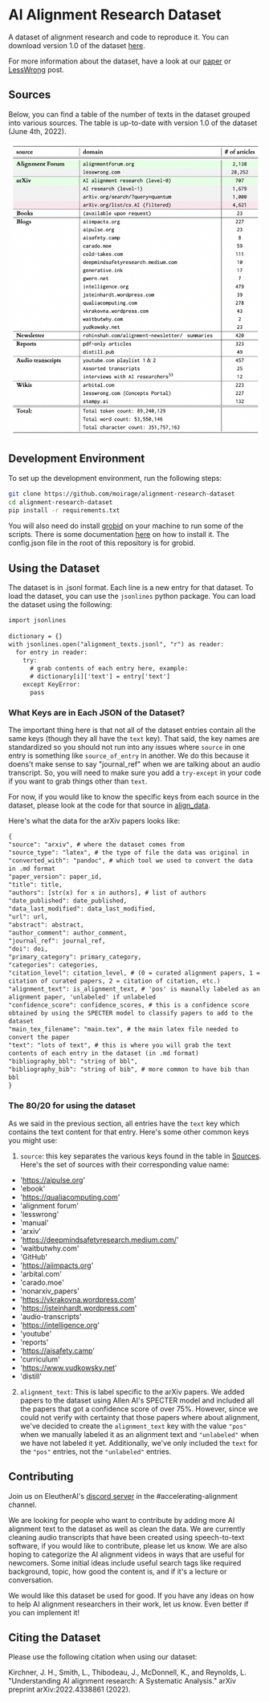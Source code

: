 # AI Alignment Research Dataset
A dataset of alignment research and code to reproduce it. You can download version 1.0 of the dataset [here](https://the-eye.eu/public/AI/Alignment/moirage_alignment-research-dataset/).

For more information about the dataset, have a look at our [paper]() or [LessWrong](https://www.lesswrong.com/posts/FgjcHiWvADgsocE34/a-descriptive-not-prescriptive-overview-of-current-ai) post.

## Sources

Below, you can find a table of the number of texts in the dataset grouped into various sources. The table is up-to-date with version 1.0 of the dataset (June 4th, 2022).

<img src="./imgs/dataset_sources.PNG" alt="dataset_sources.PNG" width=600 />

## Development Environment

To set up the development environment, run the following steps:

```bash
git clone https://github.com/moirage/alignment-research-dataset
cd alignment-research-dataset
pip install -r requirements.txt
```
You will also need do install [grobid](https://github.com/kermitt2/grobid) on your machine to run some of the scripts. There is some documentation [here](https://grobid.readthedocs.io/en/latest/Install-Grobid/) on how to install it. The config.json file in the root of this repository is for grobid.

## Using the Dataset

The dataset is in .jsonl format. Each line is a new entry for that dataset. To load the dataset, you can use the `jsonlines` python package. You can load the dataset using the following:

```
import jsonlines

dictionary = {}
with jsonlines.open("alignment_texts.jsonl", "r") as reader:
  for entry in reader:
    try:
      # grab contents of each entry here, example:
      # dictionary[i]['text'] = entry['text']
    except KeyError:
      pass
```

### What Keys are in Each JSON of the Dataset?

The important thing here is that not all of the dataset entries contain all the same keys (though they all have the `text` key). That said, the key names are standardized so you should not run into any issues where `source` in one entry is something like `source_of_entry` in another. We do this because it doens't make sense to say "journal_ref" when we are talking about an audio transcript. So, you will need to make sure you add a `try-except` in your code if you want to grab things other than `text`.

For now, if you would like to know the specific keys from each source in the dataset, please look at the code for that source in [align_data](./align_data).

Here's what the data for the arXiv papers looks like:

```
{
"source": "arxiv", # where the dataset comes from
"source_type": "latex", # the type of file the data was original in
"converted_with": "pandoc", # which tool we used to convert the data in .md format
"paper_version": paper_id,
"title": title,
"authors": [str(x) for x in authors], # list of authors
"date_published": date_published,
"data_last_modified": data_last_modified,
"url": url,
"abstract": abstract,
"author_comment": author_comment,
"journal_ref": journal_ref,
"doi": doi,
"primary_category": primary_category,
"categories": categories,
"citation_level": citation_level, # (0 = curated alignment papers, 1 = citation of curated papers, 2 = citation of citation, etc.)
"alignment_text": is_alignment_text, # 'pos' is maunally labeled as an alignment paper, 'unlabeled' if unlabeled
"confidence_score": confidence_scores, # this is a confidence score obtained by using the SPECTER model to classify papers to add to the dataset
"main_tex_filename": "main.tex", # the main latex file needed to convert the paper
"text": "lots of text", # this is where you will grab the text contents of each entry in the dataset (in .md format)
"bibliography_bbl": "string of bbl",
"bibliography_bib": "string of bib", # more common to have bib than bbl
}
```

### The 80/20 for using the dataset

As we said in the previous section, all entries have the `text` key which contains the text content for that entry. Here's some other common keys you might use:

1. `source`: this key separates the various keys found in the table in [Sources](##Sources). Here's the set of sources with their corresponding value name:

* 'https://aipulse.org'
* 'ebook'
* 'https://qualiacomputing.com'
* 'alignment forum'
* 'lesswrong'
* 'manual'
* 'arxiv'
* 'https://deepmindsafetyresearch.medium.com/'
* 'waitbutwhy.com'
* 'GitHub'
* 'https://aiimpacts.org'
* 'arbital.com'
* 'carado.moe'
* 'nonarxiv_papers'
* 'https://vkrakovna.wordpress.com'
* 'https://jsteinhardt.wordpress.com'
* 'audio-transcripts'
* 'https://intelligence.org'
* 'youtube'
* 'reports'
* 'https://aisafety.camp'
* 'curriculum'
* 'https://www.yudkowsky.net'
* 'distill'

2. `alignment_text`: This is label specific to the arXiv papers. We added papers to the dataset using Allen AI's SPECTER model and included all the papers that got a confidence score of over 75%. However, since we could not verify with certainty that those papers where about alignment, we've decided to create the `alignment_text` key with the value `"pos"` when we manually labeled it as an alignment text and `"unlabeled"` when we have not labeled it yet. Additionally, we've only included the `text` for the `"pos"` entries, not the `"unlabeled"` entries.

## Contributing

Join us on EleutherAI's [discord server](https://discord.com/invite/zBGx3azzUn) in the #accelerating-alignment channel.

We are looking for people who want to contribute by adding more AI alignment text to the dataset as well as clean the data. We are currently cleaning audio transcripts that have been created using speech-to-text software, if you would like to contribute, please let us know. We are also hoping to categorize the AI alignment videos in ways that are useful for newcomers. Some initial ideas include useful search tags like required background, topic, how good the content is, and if it's a lecture or conversation.

We would like this dataset be used for good. If you have any ideas on how to help AI alignment researchers in their work, let us know. Even better if you can implement it!

## Citing the Dataset

Please use the following citation when using our dataset:

Kirchner, J. H., Smith, L., Thibodeau, J., McDonnell, K., and Reynolds, L. "Understanding AI alignment research: A Systematic Analysis." arXiv preprint arXiv:2022.4338861 (2022).
